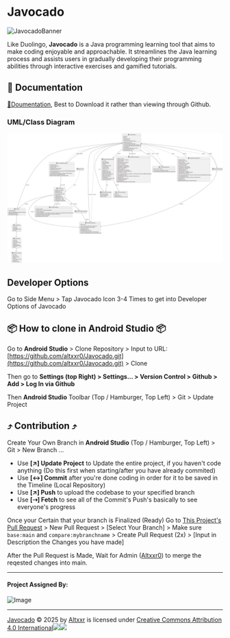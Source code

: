 # Javocado

![JavocadoBanner](https://github.com/user-attachments/assets/ded7d519-c897-4609-a5df-2050bc06e2fe)

Like Duolingo, **Javocado** is a Java programming learning tool that aims to make coding enjoyable and approachable. It streamlines the Java learning process and assists users in gradually developing their programming abilities through interactive exercises and gamified tutorials.

## 📄 Documentation

[📃Doumentation](https://github.com/altxxr0/Javocado/blob/master/docs%2FJavocado%20Documentation.pdf), Best to Download it rather than viewing through Github.

### UML/Class Diagram

![Javocado Diagram](https://raw.githubusercontent.com/altxxr0/Javocado/master/docs/Javocado%20Diagram.svg)

## Developer Options

Go to Side Menu > Tap Javocado Icon 3-4 Times to get into Developer Options of Javocado

## 📦 How to clone in Android Studio 📦
Go to **Android Studio** > Clone Repository > Input to URL: [https://github.com/altxxr0/Javocado.git](https://github.com/altxxr0/Javocado.git) > Clone

Then go to **Settings (top Right) > Settings... > Version Control > Github > Add > Log In via Github**

Then **Android Studio** Toolbar (Top / Hamburger, Top Left) > Git > Update Project 

## ⤴ Contribution ⤴
Create Your Own Branch in **Android Studio** (Top / Hamburger, Top Left) > Git > New Branch ...

- Use **[↗] Update Project** to Update the entire project, if you haven't code anything (Do this first when starting/after you have already commited)
- Use **[↔] Commit** after you're done coding in order for it to be saved in the Timeline (Local Repository)
- Use **[↗] Push** to upload the codebase to your specified branch
- Use **[⇢] Fetch** to see all of the Commit's Push's basically to see everyone's progress

Once your Certain that your branch is Finalized (Ready) Go to [This Project's Pull Request](https://github.com/altxxr0/Javocado/pulls) > New Pull Request > [Select Your Branch] > Make sure ``base:main`` and ``compare:mybranchname`` > Create Pull Request (2x) > [Input in Description the Changes you have made]

After the Pull Request is Made, Wait for Admin ([Altxxr0](https://github.com/altxxr0)) to merge the reqested changes into main.


---------------------

#### Project Assigned By:
<img src="https://github.com/user-attachments/assets/c571ecfb-257c-453b-b18f-f9ae97ce3b41" alt="Image" width="150">


---------------------

<a href="https://github.com/altxxr0/Javocado">Javocado</a> © 2025 by <a href="https://github.com/altxxr0">Altxxr</a> is licensed under <a href="https://creativecommons.org/licenses/by/4.0/">Creative Commons Attribution 4.0 International</a><img src="https://mirrors.creativecommons.org/presskit/icons/cc.svg" width="20"><img src="https://mirrors.creativecommons.org/presskit/icons/by.svg" width="20">


